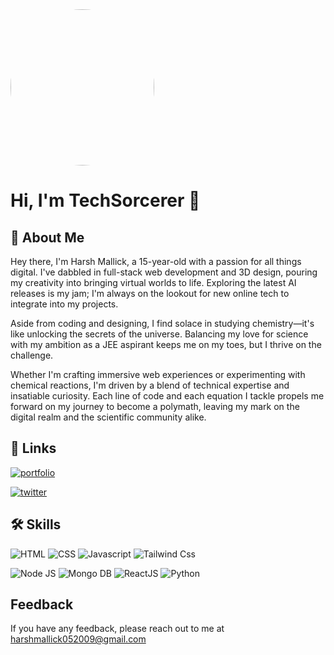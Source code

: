 <img src = "https://i.ibb.co/4Sjk21r/Profile.jpg" width = "230px" height = "250px" style="border-radius:50%"/>

# Hi, I'm TechSorcerer 👋

## 🚀 About Me

Hey there, I'm Harsh Mallick, a 15-year-old with a passion for all things digital. I've dabbled in full-stack web development and 3D design, pouring my creativity into bringing virtual worlds to life. Exploring the latest AI releases is my jam; I'm always on the lookout for new online tech to integrate into my projects.

Aside from coding and designing, I find solace in studying chemistry—it's like unlocking the secrets of the universe. Balancing my love for science with my ambition as a JEE aspirant keeps me on my toes, but I thrive on the challenge.

Whether I'm crafting immersive web experiences or experimenting with chemical reactions, I'm driven by a blend of technical expertise and insatiable curiosity. Each line of code and each equation I tackle propels me forward on my journey to become a polymath, leaving my mark on the digital realm and the scientific community alike.

## 🔗 Links

[![portfolio](https://img.shields.io/badge/my_portfolio-000?style=for-the-badge&logo=ko-fi&logoColor=white)](https://final-harsh-blog.cyclic.app/)

[![twitter](https://img.shields.io/badge/discord-4f5f98?style=for-the-badge&logo=discord&logoColor=white)](https://discordapp.com/users/993506513534595213)

## 🛠 Skills

![HTML](https://img.shields.io/badge/HTML-000?style=for-the-badge&logo=html5&logoColor=red) ![CSS](https://img.shields.io/badge/CSS-000?style=for-the-badge&logo=css3&logoColor=blue) ![Javascript](https://img.shields.io/badge/Javascript-000?style=for-the-badge&logo=javascript&logoColor=yellow) ![Tailwind Css](https://img.shields.io/badge/Tailwind_css-000?style=for-the-badge&logo=tailwindcss&logoColor=#06B6D4) 

![Node JS](https://img.shields.io/badge/Node_JS-000?style=for-the-badge&logo=node.js&logoColor=##339933) ![Mongo DB](https://img.shields.io/badge/Mongo_DB-000?style=for-the-badge&logo=mongodb&logoColor=##339933) ![ReactJS](https://img.shields.io/badge/React_JS-000?style=for-the-badge&logo=react&logoColor=#61DAFB) ![Python](https://img.shields.io/badge/Python-000?style=for-the-badge&logo=python&logoColor=#3776AB)

## Feedback

If you have any feedback, please reach out to me at harshmallick052009@gmail.com
